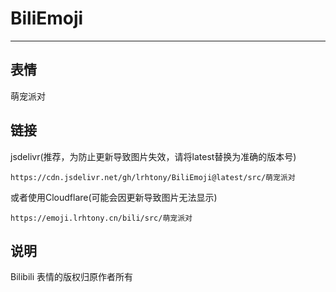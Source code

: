 # BiliEmoji
---
## 表情
萌宠派对
## 链接
jsdelivr(推荐，为防止更新导致图片失效，请将latest替换为准确的版本号)
```
https://cdn.jsdelivr.net/gh/lrhtony/BiliEmoji@latest/src/萌宠派对
```
或者使用Cloudflare(可能会因更新导致图片无法显示)
```
https://emoji.lrhtony.cn/bili/src/萌宠派对
```
## 说明
Bilibili 表情的版权归原作者所有
